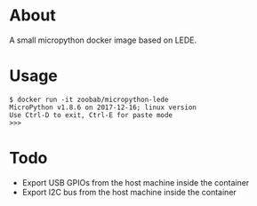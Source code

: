 About
=====

A small micropython docker image based on LEDE.

Usage
=====

```
$ docker run -it zoobab/micropython-lede
MicroPython v1.8.6 on 2017-12-16; linux version
Use Ctrl-D to exit, Ctrl-E for paste mode
>>> 
```

Todo
====

* Export USB GPIOs from the host machine inside the container
* Export I2C bus from the host machine inside the container
